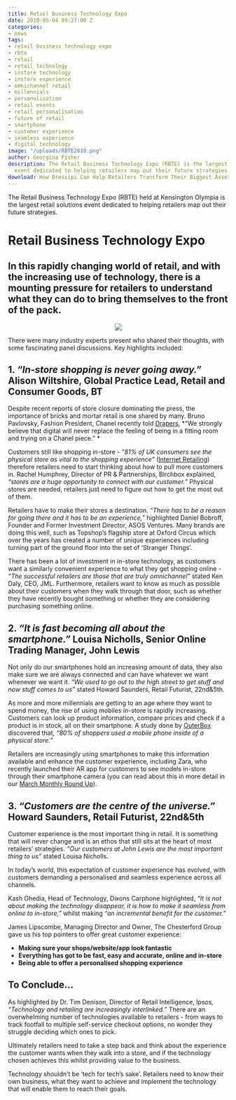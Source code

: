 ```yaml
---
title: Retail Business Technology Expo
date: 2018-05-04 09:27:00 Z
categories:
- news
tags:
- retail business technology expo
- rbte
- retail
- retail technology
- instore technology
- instore experience
- omnichannel retail
- millennials
- personalisation
- retail events
- retail personalisation
- future of retail
- smartphone
- customer experience
- seamless experience
- digital technology
image: "/uploads/RBTE2018.png"
author: Georgina Fisher
description: The Retail Business Technology Expo (RBTE) is the largest retail solutions
  event dedicated to helping retailers map out their future strategies.
download: How Dressipi Can Help Retailers Transform Their Biggest Asset
---
```


The Retail Business Technology Expo (RBTE) held at Kensington Olympia is the largest retail solutions event dedicated to helping retailers map out their future strategies.

# Retail Business Technology Expo

## In this rapidly changing world of retail, and with the increasing use of technology, there is a mounting pressure for retailers to understand what they can do to bring themselves to the front of the pack.

<p style="text-align:center"><img style="margin-left: 0px" src ="/uploads/RBTE panel-56c490.jpg"/></p>

There were many industry experts present who shared their thoughts, with some fascinating panel discussions. Key highlights included:

## 1. *“In-store shopping is never going away.”* Alison Wiltshire, Global Practice Lead, Retail and Consumer Goods, BT

Despite recent reports of store closure dominating the press, the importance of bricks and mortar retail is one shared by many. Bruno Pavlovsky, Fashion President, Chanel recently told [Drapers](https://www.drapersonline.com/7029147.article?utm_source=newsletter&utm_medium=email&utm_campaign=DR_EditorialNewsletters.Reg:%20Send%20-%20Daily%20News&mkt_tok=eyJpIjoiT1dNMU1tVTVZall6TnpNMiIsInQiOiJyanV6T3E3VWVNZG10TEVLd2UzM0JIUll4Q2NoQ0xrVVRwZkJXSXd4WnkzeUllRzNDcFdVKytIdWR6bVdXemx0ZklUQmN2WUllSEVoV0p1a1ZDTDRkTWdWeHRzeEZpaytYOUJoeVg0NVJOWXV2VHZkM0JodVNYalJHMzJVUkRZWSJ9), *“We strongly believe that digital will never replace the feeling of being in a fitting room and trying on a Chanel piece.” *

Customers still like shopping in-store - *"81% of UK consumers see the physical store as vital to the shopping experience"* ([Internet Retailing](https://internetretailing.net/themes/-while-81-of-consumers-prefer-physical-stores-so-a-third-can-showroom)) therefore retailers need to start thinking about how to pull more customers in. Rachel Humphrey, Director of PR & Partnerships, Birchbox explained, *“stores are a huge opportunity to connect with our customer.”* Physical stores are needed, retailers just need to figure out how to get the most out of them.

Retailers have to make their stores a destination. *“There has to be a reason for going there and it has to be an experience,”* highlighted Daniel Bobroff, Founder and Former Investment Director, ASOS Ventures. Many brands are doing this well, such as Topshop’s flagship store at Oxford Circus which over the years has created a number of unique experiences including turning part of the ground floor into the set of ‘Stranger Things’. 

There has been a lot of investment in in-store technology, as customers want a similarly convenient experience to what they get shopping online - *“The successful retailers are those that are truly omnichannel”* stated Ken Daly, CEO, JML. Furthermore, retailers want to know as much as possible about their customers when they walk through that door, such as whether they have recently bought something or whether they are considering purchasing something online.

## 2. *“It is fast becoming all about the smartphone.”* Louisa Nicholls, Senior Online Trading Manager, John Lewis

Not only do our smartphones hold an increasing amount of data, they also make sure we are always connected and can have whatever we want whenever we want it. *“We used to go out to the high street to get stuff and now stuff comes to us”* stated Howard Saunders, Retail Futurist, 22nd&5th. 

As more and more millennials are getting to an age where they want to spend money, the rise of using mobiles in-store is rapidly increasing. Customers can look up product information, compare prices and check if a product is in stock, all on their smartphone. A study done by [OuterBox](https://www.outerboxdesign.com/web-design-articles/mobile-ecommerce-statistics) discovered that, *“80% of shoppers used a mobile phone inside of a physical store.”*

Retailers are increasingly using smartphones to make this information available and enhance the customer experience, including Zara, who recently launched their AR app for customers to see models in-store through their smartphone camera (you can read about this in more detail in our [March Monthly Round Up](https://dressipi.com/blog/monthly-retail-round-up-march-2018/)). 

## 3. *“Customers are the centre of the universe.”* Howard Saunders, Retail Futurist, 22nd&5th

Customer experience is the most important thing in retail. It is something that will never change and is an ethos that still sits at the heart of most retailers’ strategies. *“Our customers at John Lewis are the most important thing to us”* stated Louisa Nicholls. 

In today’s world, this expectation of customer experience has evolved, with customers demanding a personalised and seamless experience across all channels.

Kash Ghedia, Head of Technology, Dixons Carphone highlighted, *“It is not about making the technology disappear, it is how to make it seamless from online to in-store,”* whilst making *“an incremental benefit for the customer.”*

James Lipscombe, Managing Director and Owner, The Chesterford Group gave us his top pointers to offer great customer experience:

* **Making sure your shops/website/app look fantastic**
* **Everything has got to be fast, easy and accurate, online and in-store**
* **Being able to offer a personalised shopping experience**

## To Conclude…

As highlighted by Dr. Tim Denison, Director of Retail Intelligence, Ipsos, *“Technology and retailing are increasingly interlinked.”* There are an overwhelming number of technologies available to retailers - from ways to track footfall to multiple self-service checkout options, no wonder they struggle deciding which ones to pick. 

Ultimately retailers need to take a step back and think about the experience the customer wants when they walk into a store, and if the technology chosen achieves this whilst providing value to the business. 

Technology shouldn’t be ‘tech for tech’s sake’. Retailers need to know their own business, what they want to achieve and implement the technology that will enable them to reach their goals.